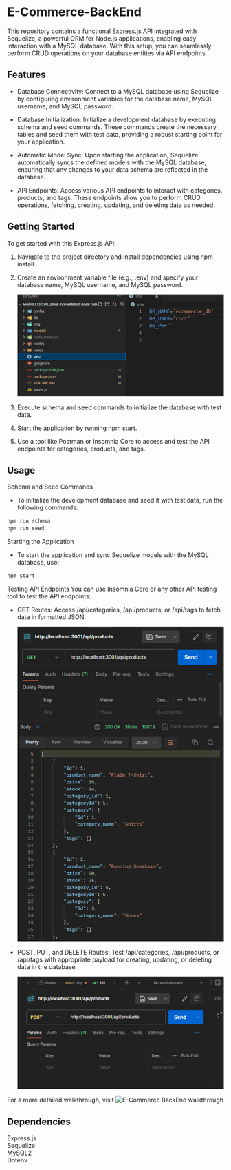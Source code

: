 # E-Commerce-BackEnd
This repository contains a functional Express.js API integrated with Sequelize, a powerful ORM for Node.js applications, enabling easy interaction with a MySQL database. With this setup, you can seamlessly perform CRUD operations on your database entities via API endpoints.

## Features
- Database Connectivity: Connect to a MySQL database using Sequelize by configuring environment variables for the database name, MySQL username, and MySQL password.

- Database Initialization: Initialize a development database by executing schema and seed commands. These commands create the necessary tables and seed them with test data, providing a robust starting point for your application.

- Automatic Model Sync: Upon starting the application, Sequelize automatically syncs the defined models with the MySQL database, ensuring that any changes to your data schema are reflected in the database.

- API Endpoints: Access various API endpoints to interact with categories, products, and tags. These endpoints allow you to perform CRUD operations, fetching, creating, updating, and deleting data as needed.

## Getting Started
To get started with this Express.js API:

1. Navigate to the project directory and install dependencies using npm install.
2. Create an environment variable file (e.g., .env) and specify your database name, MySQL username, and MySQL password.
    
   ![.env file config](<img/Screenshot 2024-04-16 200436.png>)

3. Execute schema and seed commands to initialize the database with test data.
4. Start the application by running npm start.
5. Use a tool like Postman or Insomnia Core to access and test the API endpoints for categories, products, and tags.

## Usage
Schema and Seed Commands
- To initialize the development database and seed it with test data, run the following commands:

```bash
npm run schema
npm run seed
```
Starting the Application
- To start the application and sync Sequelize models with the MySQL database, use:

```bash
npm start
```
Testing API Endpoints
You can use Insomnia Core or any other API testing tool to test the API endpoints:

- GET Routes: Access /api/categories, /api/products, or /api/tags to fetch data in formatted JSON.

    ![API get response](<img/Screenshot 2024-04-16 200917.png>)

- POST, PUT, and DELETE Routes: Test /api/categories, /api/products, or /api/tags with appropriate payload for creating, updating, or deleting data in the database.

    ![API post in POSTMAN example](<img/Screenshot 2024-04-16 200803.png>)

For a more detailed walkthrough, visit ![E-Commerce BackEnd walkthrough](https://drive.google.com/file/d/17Vo2qlWuxSQauupQU1tGdTeyASwZbTKc/view)

## Dependencies
Express.js <br>
Sequelize<br>
MySQL2<br>
Dotenv
